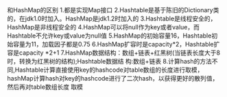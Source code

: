 和HashMap的区别
1.都是实现Map接口
2.Hashtable是基于陈旧的Dictionary类的，在jdk1.0时加入。HashMap是jdk1.2时加入的
3.Hashtable是线程安全的，HashMap是非线程安全的
4.HashMap可以将null作为key或者value，而Hashtable不允许key或value为null值
5.HashMap的初始容量16，Hashtable初始容量为11，加载因子都是0.75
6.HashMap扩容时是capacity*2，Hashtable扩容是capacity *2+1
7.HashMap数据结构：数组+链表+红黑树(当链表长度大于8时，转换为红黑树的结构);Hashtable数据结
构:数组+链表
8.计算hash的方法不同,Hashtable计算直接使用key的hashcode对table数组的长度进行取模，
hashMap计算hash对key的hashcode进行了二次hash，以获得更好的散列值，然后再对table数组长度
取模
